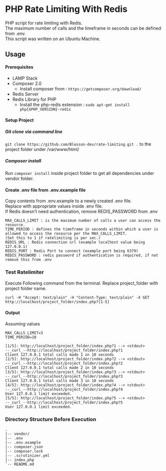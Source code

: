 # PHP Rate Limiting With Redis


PHP script for rate limiting with Redis.\
The maximum number of calls  and the timeframe in seconds can be defined from .env.\
This script was written on an Ubuntu Machine.

## Usage

#### Prerequisites

- LAMP Stack
- Composer 2.0 
  - Install composer from : `https://getcomposer.org/download/`
- Redis Server
- Redis Library for PHP
  - Install the php-redis extension : `sudo apt-get install php{$PHP_VERSION}-redis`

#### Setup Project

##### Git clone via command line

`git clone https://github.com/Blesson-dev/rate-limiting.git .` to the project folder under /var/www/html/

##### Composer install

Run `composer install` inside project folder to get all dependencies under vendor folder.

#### Create .env file from .env.example file

Copy contents from .env.example to a newly created .env file.\
Replace with appropriate values inside .env file.\
If Redis doesn't need authentication, remove REDIS_PASSWORD from .env

```
MAX_CALLS_LIMIT : is the maximum number of calls a user can access the resource.
TIME_PERIOD : defines the timeframe in seconds within which a user is allowed to access the resource per the MAX_CALLS_LIMIT.
(Set this to 1 if ratelimiting is per sec.)
REDIS_URL : Redis connection url (example localhost value being 127.0.0.1)
REDIS_PORT : Redis Port to connect (example port being 6379)
REDIS_PASSWORD : redis password if authentication is required, if not remove this from .env

```

### Test Ratelimiter

Execute Following command from the terminal.
Replace project_folder with project folder name.


```
curl -H "Accept: text/plain" -H "Content-Type: text/plain" -X GET http://localhost/project_folder/index.php?[1-5]
```

#### Output
Assuming values 
```
MAX_CALLS_LIMIT=3
TIME_PERIOD=10
```

```
[1/5]: http://localhost/project_folder/index.php?1 --> <stdout>
--_curl_--http://localhost/project_folder/index.php?1
Client 127.0.0.1 total calls made 1 in 10 seconds
[2/5]: http://localhost/project_folder/index.php?2 --> <stdout>
--_curl_--http://localhost/project_folder/index.php?2
Client 127.0.0.1 total calls made 2 in 10 seconds
[3/5]: http://localhost/project_folder/index.php?3 --> <stdout>
--_curl_--http://localhost/project_folder/index.php?3
Client 127.0.0.1 total calls made 3 in 10 seconds
[4/5]: http://localhost/project_folder/index.php?4 --> <stdout>
--_curl_--http://localhost/project_folder/index.php?4
User 127.0.0.1 limit exceeded.
[5/5]: http://localhost/project_folder/index.php?5 --> <stdout>
--_curl_--http://localhost/project_folder/index.php?5
User 127.0.0.1 limit exceeded.
```

### Directory Structure Before Execution

```
.
|-- vendor/
|-- .env
|-- .env.example
|-- composer.json
|-- composer.lock
|-- .scrutinizer.yml
|-- index.php
`-- README.md

```

